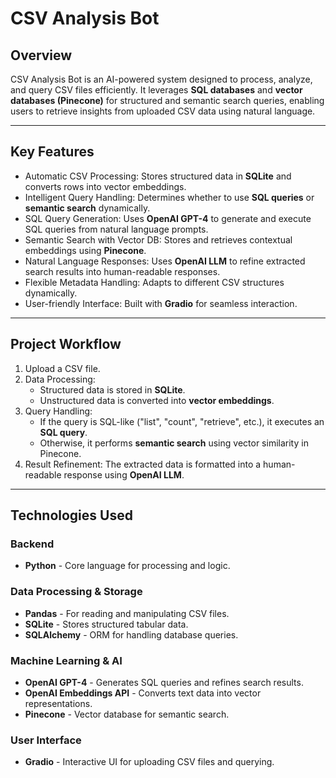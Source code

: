 # CSV Analysis Bot

## Overview
CSV Analysis Bot is an AI-powered system designed to process, analyze, and query CSV files efficiently. It leverages **SQL databases** and **vector databases (Pinecone)** for structured and semantic search queries, enabling users to retrieve insights from uploaded CSV data using natural language.

---

## Key Features
- Automatic CSV Processing: Stores structured data in **SQLite** and converts rows into vector embeddings.
- Intelligent Query Handling: Determines whether to use **SQL queries** or **semantic search** dynamically.
- SQL Query Generation: Uses **OpenAI GPT-4** to generate and execute SQL queries from natural language prompts.
- Semantic Search with Vector DB: Stores and retrieves contextual embeddings using **Pinecone**.
- Natural Language Responses: Uses **OpenAI LLM** to refine extracted search results into human-readable responses.
- Flexible Metadata Handling: Adapts to different CSV structures dynamically.
- User-friendly Interface: Built with **Gradio** for seamless interaction.

---

## Project Workflow
1. Upload a CSV file.
2. Data Processing:
   - Structured data is stored in **SQLite**.
   - Unstructured data is converted into **vector embeddings**.
3. Query Handling:
   - If the query is SQL-like ("list", "count", "retrieve", etc.), it executes an **SQL query**.
   - Otherwise, it performs **semantic search** using vector similarity in Pinecone.
4. Result Refinement: The extracted data is formatted into a human-readable response using **OpenAI LLM**.

---

## Technologies Used

### Backend
- **Python** - Core language for processing and logic.

### Data Processing & Storage
- **Pandas** - For reading and manipulating CSV files.
- **SQLite** - Stores structured tabular data.
- **SQLAlchemy** - ORM for handling database queries.

### Machine Learning & AI
- **OpenAI GPT-4** - Generates SQL queries and refines search results.
- **OpenAI Embeddings API** - Converts text data into vector representations.
- **Pinecone** - Vector database for semantic search.

### User Interface
- **Gradio** - Interactive UI for uploading CSV files and querying.

